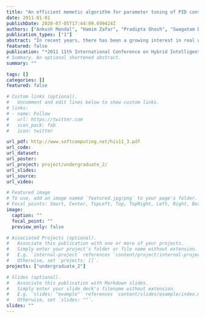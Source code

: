 ```yaml
---
title: "An efficient memetic algorithm for parameter tuning of PID controller in AVR system"
date: 2011-01-01
publishDate: 2020-07-05T17:44:09.699424Z
authors: ["Ankush Mandal", "Hamim Zafar", "Pradipta Ghosh", "Swagatam Das", "Ajith Abraham"]
publication_types: ["1"]
abstract: "In recent years, there has been a growing interest in real world application of heuristic methods. Memetic Algorithm (MA) is one of such effective heuristics. In this paper, we represent an efficient MA for determining optimal proportional-integral-derivative (PID) controller parameters of an AVR system. This MA is developed by combining a competitive variant of Deferential Evolution (DE) and a Local Search method. The proposed method has excellent features, such as easy implementation, stable convergence characteristic and good computational efficiency. Fast tuning of PID controller parameters results in far better performance of the controller. Performance of our proposed algorithm is compared with other famous heuristics and the simulation results clearly indicate that our proposed approach is indeed more efficient and robust in improving the step response of an AVR system"
featured: false
publication: "*2011 11th International Conference on Hybrid Intelligent Systems (HIS)*"
# Summary. An optional shortened abstract.
summary: ""

tags: []
categories: []
featured: false

# Custom links (optional).
#   Uncomment and edit lines below to show custom links.
# links:
# - name: Follow
#   url: https://twitter.com
#   icon_pack: fab
#   icon: twitter

url_pdf: http://www.softcomputing.net/his11_3.pdf
url_code:
url_dataset:
url_poster:
url_project: project/undergraduate_2/
url_slides:
url_source:
url_video:

# Featured image
# To use, add an image named `featured.jpg/png` to your page's folder. 
# Focal points: Smart, Center, TopLeft, Top, TopRight, Left, Right, BottomLeft, Bottom, BottomRight.
image:
  caption: ""
  focal_point: ""
  preview_only: false

# Associated Projects (optional).
#   Associate this publication with one or more of your projects.
#   Simply enter your project's folder or file name without extension.
#   E.g. `internal-project` references `content/project/internal-project/index.md`.
#   Otherwise, set `projects: []`.
projects: ["undergraduate_2"]

# Slides (optional).
#   Associate this publication with Markdown slides.
#   Simply enter your slide deck's filename without extension.
#   E.g. `slides: "example"` references `content/slides/example/index.md`.
#   Otherwise, set `slides: ""`.
slides: ""
---
```



